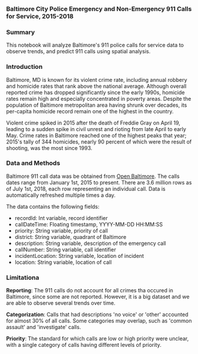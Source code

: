 
### Baltimore City Police Emergency and Non-Emergency 911 Calls for Service, 2015-2018

### Summary
This notebook will analyze Baltimore's 911 police calls for service data to observe trends, and predict 911 calls using spatial analysis.

### Introduction

Baltimore, MD is known for its violent crime rate, including annual robbery and homicide rates that rank above the national average. Although overall reported crime has dropped significantly since the early 1990s, homicide rates remain high and especially concentrated in poverty areas. Despite the population of Baltimore metropolitan area having shrunk over decades, its per-capita homicide record remain one of the highest in the country.

Violent crime spiked in 2015 after the death of Freddie Gray on April 19, leading to a sudden spike in civil unrest and rioting from late April to early May. Crime rates in Baltimore reached one of the highest peaks that year; 2015's tally of 344 homicides, nearly 90 percent of which were the result of shooting, was the most since 1993.

### Data and Methods

Baltimore 911 call data was be obtained from [Open Baltimore](https://data.baltimorecity.gov/Public-Safety/911-Police-Calls-for-Service/xviu-ezkt). The calls dates range from January 1st, 2015 to present. There are 3.6 million rows as of July 1st, 2018, each row representing an individual call. Data is automatically refreshed multiple times a day.

The data contains the following fields:

* recordId: Int variable, record identifier
* callDateTime: Floating timestamp, YYYY-MM-DD HH:MM:SS
* priority: String variable, priority of call
* district: String variable, quadrant of Baltimore	
* description: String variable, description of the emergency call
* callNumber: String variable, call identifier
* incidentLocation: String variable, location of incident 	
* location: String variable, location of call

### Limitationa

**Reporting**: The 911 calls do not account for all crimes tha occured in Baltimore, since some are not reported. However, it is a big dataset and we are able to observe several trends over time.

**Categorization**: Calls that had descriptions 'no voice' or 'other' accounted for almost 30% of all calls. Some categories may overlap, such as 'common assault' and 'investigate' calls.

**Priority**: The standard for which calls are low or high priority were unclear, with a single category of calls having different levels of priority.
